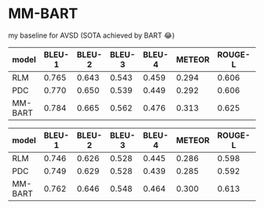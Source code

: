 # MM-BART
my baseline for AVSD (SOTA achieved by BART 😂)

| model | BLEU-1 | BLEU-2 | BLEU-3 | BLEU-4 | METEOR | ROUGE-L | CIDEr |
|----|----|----|----|----|----|----|----|
| RLM   | 0.765  | 0.643  | 0.543  | 0.459  | 0.294  | 0.606   | 1.308 |
| PDC   | 0.770  | 0.650  | 0.539  | 0.449  | 0.292  | 0.606   | 1.295 |
| MM-BART | 0.784  | 0.665  | 0.562  | 0.476  | 0.313  | 0.625   | 1.388 |


| model | BLEU-1 | BLEU-2 | BLEU-3 | BLEU-4 | METEOR | ROUGE-L | CIDEr |
|----|----|----|----|----|----|----|----|
| RLM   | 0.746  | 0.626  | 0.528  | 0.445  | 0.286  | 0.598   | 1.240 |
| PDC   | 0.749  | 0.629  | 0.528  | 0.439  | 0.285  | 0.592   | 1.201 |
| MM-BART | 0.762  | 0.646  | 0.548  | 0.464  | 0.300  | 0.613   | 1.315 |

